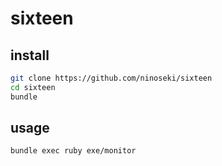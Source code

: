 # sixteen

## install

```sh
git clone https://github.com/ninoseki/sixteen
cd sixteen
bundle
```

## usage

```sh
bundle exec ruby exe/monitor
```
